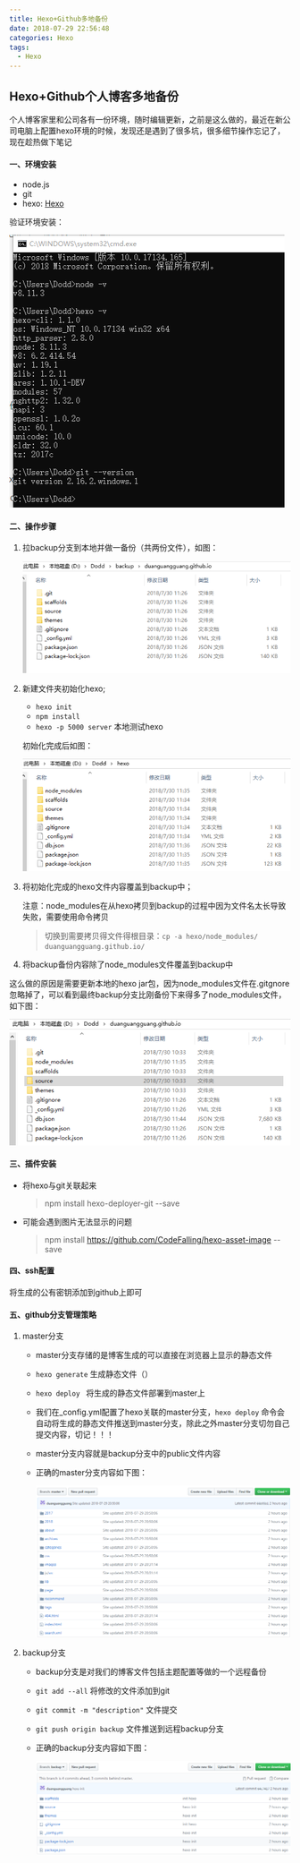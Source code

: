 ```yaml
---
title: Hexo+Github多地备份
date: 2018-07-29 22:56:48
categories: Hexo
tags:
  - Hexo
---
```


##  Hexo+Github个人博客多地备份

个人博客家里和公司各有一份环境，随时编辑更新，之前是这么做的，最近在新公司电脑上配置hexo环境的时候，发现还是遇到了很多坑，很多细节操作忘记了，现在趁热做下笔记

#### 一、环境安装

- node.js
- git
- hexo: [Hexo](https://hexo.io/zh-cn/docs/index.html)

验证环境安装：

![](hexo-backup/hexo03.png)

#### 二、操作步骤

1. 拉backup分支到本地并做一备份（共两份文件），如图：

   ![](hexo-backup/hexo06.png)

2. 新建文件夹初始化hexo;

   - `hexo init`
   - `npm install`
   - `hexo -p 5000 server` 本地测试hexo

   初始化完成后如图：

   ![](hexo-backup/hexo05.png)

3. 将初始化完成的hexo文件内容覆盖到backup中；

   注意：node_modules在从hexo拷贝到backup的过程中因为文件名太长导致失败，需要使用命令拷贝

   > 切换到需要拷贝得文件得根目录：`cp -a hexo/node_modules/ duanguangguang.github.io/`

4. 将backup备份内容除了node_modules文件覆盖到backup中

这么做的原因是需要更新本地的hexo jar包，因为node_modules文件在.gitgnore忽略掉了，可以看到最终backup分支比刚备份下来得多了node_modules文件，如下图：

![](hexo-backup/hexo04.png)

#### 三、插件安装

- 将hexo与git关联起来

  > npm install hexo-deployer-git --save

- 可能会遇到图片无法显示的问题

  > npm install https://github.com/CodeFalling/hexo-asset-image --save

#### 四、ssh配置

将生成的公有密钥添加到github上即可

#### 五、github分支管理策略

1. master分支

   - master分支存储的是博客生成的可以直接在浏览器上显示的静态文件

   - `hexo generate` 生成静态文件（）

   - `hexo deploy ` 将生成的静态文件部署到master上

   - 我们在_config.yml配置了hexo关联的master分支，`hexo deploy` 命令会自动将生成的静态文件推送到master分支，除此之外master分支切勿自己提交内容，切记！！！

   - master分支内容就是backup分支中的public文件内容

   - 正确的master分支内容如下图：

     ![](hexo-backup/hexo01.png)

2. backup分支

   - backup分支是对我们的博客文件包括主题配置等做的一个远程备份

   - `git add --all` 将修改的文件添加到git

   - `git commit -m "description"` 文件提交

   - `git push origin backup` 文件推送到远程backup分支

   - 正确的backup分支内容如下图：

     ![](hexo-backup/hexo02.png)

   ​